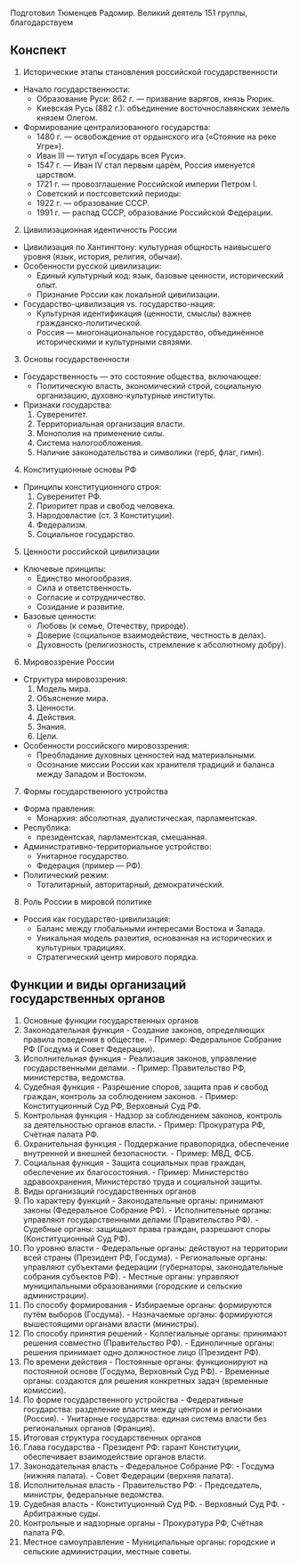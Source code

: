Подготовил Тюменцев Радомир. Великий деятель 151 группы, благодарствуем 
## Конспект

1. Исторические этапы становления российской государственности
  - Начало государственности:
    - Образование Руси: 862 г. — призвание варягов, князь Рюрик.
    - Киевская Русь (882 г.): объединение восточнославянских земель князем Олегом.
  - Формирование централизованного государства:
    - 1480 г. — освобождение от ордынского ига («Стояние на реке Угре»).
    - Иван III — титул «Государь всея Руси».
    - 1547 г. — Иван IV стал первым царём, Россия именуется царством.
    - 1721 г. — провозглашение Российской империи Петром I.
    - Советский и постсоветский периоды:
    - 1922 г. — образование СССР.
    - 1991 г. — распад СССР, образование Российской Федерации.
2. Цивилизационная идентичность России
  - Цивилизация по Хантингтону: культурная общность наивысшего уровня (язык, история, религия, обычаи).
  - Особенности русской цивилизации:
    - Единый культурный код: язык, базовые ценности, исторический опыт.
    - Признание России как локальной цивилизации.
  - Государство-цивилизация vs. государство-нация:
    - Культурная идентификация (ценности, смыслы) важнее гражданско-политической.
    - Россия — многонациональное государство, объединённое историческими и культурными связями.
3. Основы государственности
  - Государственность — это состояние общества, включающее:
    - Политическую власть, экономический строй, социальную организацию, духовно-культурные институты.
  - Признаки государства:
    1. Суверенитет.
    2. Территориальная организация власти.
    3. Монополия на применение силы.
    4. Система налогообложения.
    5. Наличие законодательства и символики (герб, флаг, гимн).
4. Конституционные основы РФ
  - Принципы конституционного строя:
    1. Суверенитет РФ.
    2. Приоритет прав и свобод человека.
    3. Народовластие (ст. 3 Конституции).
    4. Федерализм.
    5. Социальное государство.
5. Ценности российской цивилизации
  - Ключевые принципы:
    - Единство многообразия.
    - Сила и ответственность.
    - Согласие и сотрудничество.
    - Созидание и развитие.
  - Базовые ценности:
    - Любовь (к семье, Отечеству, природе).
    - Доверие (социальное взаимодействие, честность в делах).
    - Духовность (религиозность, стремление к абсолютному добру).
6. Мировоззрение России
  - Структура мировоззрения:
    1. Модель мира.
    2. Объяснение мира.
    3. Ценности.
    4. Действия.
    5. Знания.
    6. Цели.
  - Особенности российского мировоззрения:
    - Преобладание духовных ценностей над материальными.
    - Осознание миссии России как хранителя традиций и баланса между Западом и Востоком.
7. Формы государственного устройства
  - Форма правления:
    - Монархия: абсолютная, дуалистическая, парламентская.
  - Республика: 
    - президентская, парламентская, смешанная.
  - Административно-территориальное устройство:
    - Унитарное государство.
    - Федерация (пример — РФ).
  - Политический режим:
    - Тоталитарный, авторитарный, демократический.
8. Роль России в мировой политике
  - Россия как государство-цивилизация:
    - Баланс между глобальными интересами Востока и Запада.
    - Уникальная модель развития, основанная на исторических и культурных традициях.
    - Стратегический центр мирового порядка.
## Функции и виды организаций государственных органов

1. Основные функции государственных органов
  1. Законодательная функция
    - Создание законов, определяющих правила поведения в обществе.
    - Пример: Федеральное Собрание РФ (Госдума и Совет Федерации).
  2. Исполнительная функция
    - Реализация законов, управление государственными делами.
    - Пример: Правительство РФ, министерства, ведомства.
  3. Судебная функция
    - Разрешение споров, защита прав и свобод граждан, контроль за соблюдением законов.
    - Пример: Конституционный Суд РФ, Верховный Суд РФ.
  4. Контрольная функция
    - Надзор за соблюдением законов, контроль за деятельностью органов власти.
    - Пример: Прокуратура РФ, Счётная палата РФ.
  5. Охранительная функция
    - Поддержание правопорядка, обеспечение внутренней и внешней безопасности.
    - Пример: МВД, ФСБ.
  6. Социальная функция
    - Защита социальных прав граждан, обеспечение их благосостояния.
    - Пример: Министерство здравоохранения, Министерство труда и социальной защиты.
2. Виды организаций государственных органов
  1. По характеру функций
    - Законодательные органы: принимают законы (Федеральное Собрание РФ).
    - Исполнительные органы: управляют государственными делами (Правительство РФ).
    - Судебные органы: защищают права граждан, разрешают споры (Конституционный Суд РФ).
  2. По уровню власти
    - Федеральные органы: действуют на территории всей страны (Президент РФ, Госдума).
    - Региональные органы: управляют субъектами федерации (губернаторы, законодательные собрания субъектов РФ).
    - Местные органы: управляют муниципальными образованиями (городские и сельские администрации).
  3. По способу формирования
    - Избираемые органы: формируются путём выборов (Госдума).
    - Назначаемые органы: формируются вышестоящими органами власти (министры).
  4. По способу принятия решений
    - Коллегиальные органы: принимают решения совместно (Правительство РФ).
    - Единоличные органы: решения принимает одно должностное лицо (Президент РФ).
  5. По времени действия
    - Постоянные органы: функционируют на постоянной основе (Госдума, Верховный Суд РФ).
    - Временные органы: создаются для решения конкретных задач (временные комиссии).
  6. По форме государственного устройства
    - Федеративные государства: разделение власти между центром и регионами (Россия).
    - Унитарные государства: единая система власти без региональных органов (Франция).
3. Итоговая структура государственных органов
  1. Глава государства
    - Президент РФ: гарант Конституции, обеспечивает взаимодействие органов власти.
  2. Законодательная власть
    - Федеральное Собрание РФ:
    - Госдума (нижняя палата).
    - Совет Федерации (верхняя палата).
  3. Исполнительная власть
    - Правительство РФ:
    - Председатель, министры, федеральные ведомства.
  4. Судебная власть
    - Конституционный Суд РФ.
    - Верховный Суд РФ.
    - Арбитражные суды.
  5. Контрольные и надзорные органы
    - Прокуратура РФ, Счётная палата РФ.
  6. Местное самоуправление
    - Муниципальные органы: городские и сельские администрации, местные советы.